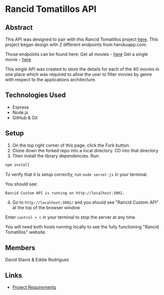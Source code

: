 # Rancid Tomatillos API

## Abstract
This API was designed to pair with this Rancid Tomatillos project [here](https://github.com/dstavis/rancid-tomatillos). This project began design with 2 different endpoints from herokuapp.com.

Those endpoints can be found here:
Get all movies - [here](https://rancid-tomatillos.herokuapp.com/api/v2/movies)
Get a single movie - [here](https://rancid-tomatillos.herokuapp.com/api/v2/movies/:movie_id)

This single API was created to store the details for each of the 40 movies in one place which was required to allow the user to filter movies by genre with respect to the applications architecture.

## Technologies Used
- Express 
- Node.js
- GitHub & Git

## Setup  

1. On the top right corner of this page, click the Fork button.
2. Clone down the forked repo into a local directory.  CD into that directory
3. Then install the library dependencies. Run:

```bash or zsh
npm install
```

To verify that it is setup correctly, run `node server.js` in your terminal. 

You should see:

```bash or zsh
Rancid Custom API is running on http://localhost:3002.
```

4.  Go to `http://localhost:3002/` and you should see "Rancid Custom API" at the top of the browser window

Enter `control + c` in your terminal to stop the server at any time.

You will need both hosts running locally to see the fully functioning "Rancid Tomatillos" website.

## Members
David Stavis & Eddie Rodriguez

## Links
- [Project Requirements](https://frontend.turing.edu/projects/module-3/rancid-tomatillos-v3.html)




